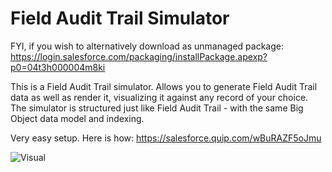 # Field Audit Trail Simulator

FYI, if you wish to alternatively download as unmanaged package: https://login.salesforce.com/packaging/installPackage.apexp?p0=04t3h000004m8ki

This is a Field Audit Trail simulator. Allows you to generate Field Audit Trail data as well as render it, visualizing it against any record of your choice. The simulator is structured just like Field Audit Trail - with the same Big Object data model and indexing. 

Very easy setup. Here is how: https://salesforce.quip.com/wBuRAZF5oJmu

![Visual](https://github.com/shtooney/field-audit-trail-simulator/blob/master/Visual.png?raw=true)
